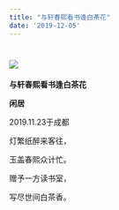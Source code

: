 ```yaml
---
title: "与轩春熙看书逢白茶花"
date: '2019-12-05'
---
```

  #  ![](/images/heshui.jpg)
  
  **与轩春熙看书逢白茶花**
  
  **闲居**
  
2019.11.23于成都 

灯繁纸醉来客往， 

玉盖春熙众计忙。

赠予一方读书室， 

写尽世间白茶香。 
